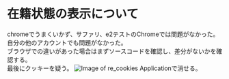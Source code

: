 # 在籍状態の表示について

chromeでうまくいかず、サファリ、e2テストのChromeでは問題がなかった。自分の他のアカウントでも問題がなかった。<br>
ブラウザでの違いがあった場合はまずソースコードを確認し、差分がないかを確認する。<br>
最後にクッキーを疑う。
![Image of re_cookies](https://nabepero.gyazo.com/a189f299a4b776c7fd0a8af0b2ace28c)
Applicationで消せる。


